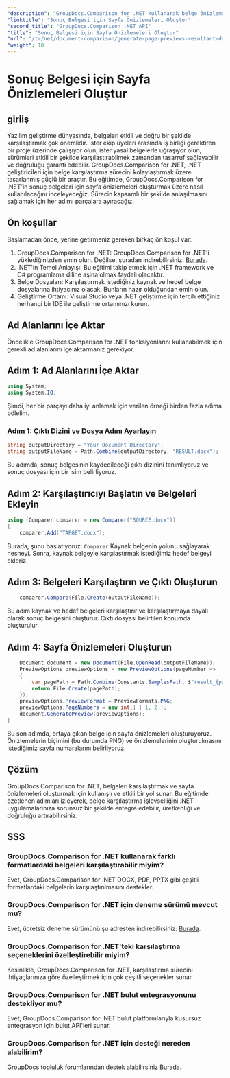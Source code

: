 ```yaml
---
"description": "GroupDocs.Comparison for .NET kullanarak belge önizlemelerinin nasıl oluşturulacağını öğrenin. Belgeleri verimli ve doğru bir şekilde karşılaştırın."
"linktitle": "Sonuç Belgesi için Sayfa Önizlemeleri Oluştur"
"second_title": "GroupDocs.Comparison .NET API"
"title": "Sonuç Belgesi için Sayfa Önizlemeleri Oluştur"
"url": "/tr/net/document-comparison/generate-page-previews-resultant-document/"
"weight": 10
---
```


# Sonuç Belgesi için Sayfa Önizlemeleri Oluştur

## giriiş
Yazılım geliştirme dünyasında, belgeleri etkili ve doğru bir şekilde karşılaştırmak çok önemlidir. İster ekip üyeleri arasında iş birliği gerektiren bir proje üzerinde çalışıyor olun, ister yasal belgelerle uğraşıyor olun, sürümleri etkili bir şekilde karşılaştırabilmek zamandan tasarruf sağlayabilir ve doğruluğu garanti edebilir. GroupDocs.Comparison for .NET, .NET geliştiricileri için belge karşılaştırma sürecini kolaylaştırmak üzere tasarlanmış güçlü bir araçtır. Bu eğitimde, GroupDocs.Comparison for .NET'in sonuç belgeleri için sayfa önizlemeleri oluşturmak üzere nasıl kullanılacağını inceleyeceğiz. Sürecin kapsamlı bir şekilde anlaşılmasını sağlamak için her adımı parçalara ayıracağız.
## Ön koşullar
Başlamadan önce, yerine getirmeniz gereken birkaç ön koşul var:
1. GroupDocs.Comparison for .NET: GroupDocs.Comparison for .NET'i yüklediğinizden emin olun. Değilse, şuradan indirebilirsiniz: [Burada](https://releases.groupdocs.com/comparison/net/).
2. .NET'in Temel Anlayışı: Bu eğitimi takip etmek için .NET framework ve C# programlama diline aşina olmak faydalı olacaktır.
3. Belge Dosyaları: Karşılaştırmak istediğiniz kaynak ve hedef belge dosyalarına ihtiyacınız olacak. Bunların hazır olduğundan emin olun.
4. Geliştirme Ortamı: Visual Studio veya .NET geliştirme için tercih ettiğiniz herhangi bir IDE ile geliştirme ortamınızı kurun.

## Ad Alanlarını İçe Aktar
Öncelikle GroupDocs.Comparison for .NET fonksiyonlarını kullanabilmek için gerekli ad alanlarını içe aktarmanız gerekiyor.
## Adım 1: Ad Alanlarını İçe Aktar
```csharp
using System;
using System.IO;
```
Şimdi, her bir parçayı daha iyi anlamak için verilen örneği birden fazla adıma bölelim.
### Adım 1: Çıktı Dizini ve Dosya Adını Ayarlayın
```csharp
string outputDirectory = "Your Document Directory";
string outputFileName = Path.Combine(outputDirectory, "RESULT.docx");
```
Bu adımda, sonuç belgesinin kaydedileceği çıktı dizinini tanımlıyoruz ve sonuç dosyası için bir isim belirliyoruz.
## Adım 2: Karşılaştırıcıyı Başlatın ve Belgeleri Ekleyin
```csharp
using (Comparer comparer = new Comparer("SOURCE.docx"))
{
    comparer.Add("TARGET.docx");
```
Burada, şunu başlatıyoruz: `Comparer` Kaynak belgenin yolunu sağlayarak nesneyi. Sonra, kaynak belgeyle karşılaştırmak istediğimiz hedef belgeyi ekleriz.
## Adım 3: Belgeleri Karşılaştırın ve Çıktı Oluşturun
```csharp
    comparer.Compare(File.Create(outputFileName));
```
Bu adım kaynak ve hedef belgeleri karşılaştırır ve karşılaştırmaya dayalı olarak sonuç belgesini oluşturur. Çıktı dosyası belirtilen konumda oluşturulur.
## Adım 4: Sayfa Önizlemeleri Oluşturun
```csharp
    Document document = new Document(File.OpenRead(outputFileName));
    PreviewOptions previewOptions = new PreviewOptions(pageNumber =>
    {
        var pagePath = Path.Combine(Constants.SamplesPath, $"result_{pageNumber}.png");
        return File.Create(pagePath);
    });
    previewOptions.PreviewFormat = PreviewFormats.PNG;
    previewOptions.PageNumbers = new int[] { 1, 2 };
    document.GeneratePreview(previewOptions);
}
```
Bu son adımda, ortaya çıkan belge için sayfa önizlemeleri oluşturuyoruz. Önizlemelerin biçimini (bu durumda PNG) ve önizlemelerinin oluşturulmasını istediğimiz sayfa numaralarını belirliyoruz.

## Çözüm
GroupDocs.Comparison for .NET, belgeleri karşılaştırmak ve sayfa önizlemeleri oluşturmak için kullanışlı ve etkili bir yol sunar. Bu eğitimde özetlenen adımları izleyerek, belge karşılaştırma işlevselliğini .NET uygulamalarınıza sorunsuz bir şekilde entegre edebilir, üretkenliği ve doğruluğu artırabilirsiniz.
## SSS
### GroupDocs.Comparison for .NET kullanarak farklı formatlardaki belgeleri karşılaştırabilir miyim?
Evet, GroupDocs.Comparison for .NET DOCX, PDF, PPTX gibi çeşitli formatlardaki belgelerin karşılaştırılmasını destekler.
### GroupDocs.Comparison for .NET için deneme sürümü mevcut mu?
Evet, ücretsiz deneme sürümünü şu adresten indirebilirsiniz: [Burada](https://releases.groupdocs.com/).
### GroupDocs.Comparison for .NET'teki karşılaştırma seçeneklerini özelleştirebilir miyim?
Kesinlikle, GroupDocs.Comparison for .NET, karşılaştırma sürecini ihtiyaçlarınıza göre özelleştirmek için çok çeşitli seçenekler sunar.
### GroupDocs.Comparison for .NET bulut entegrasyonunu destekliyor mu?
Evet, GroupDocs.Comparison for .NET bulut platformlarıyla kusursuz entegrasyon için bulut API'leri sunar.
### GroupDocs.Comparison for .NET için desteği nereden alabilirim?
GroupDocs topluluk forumlarından destek alabilirsiniz [Burada](https://forum.groupdocs.com/c/comparison/12).